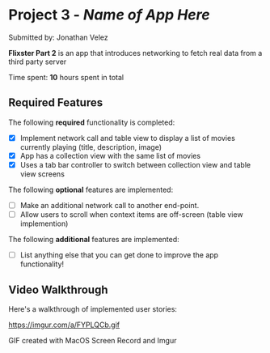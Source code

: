 # Project 3 - *Name of App Here*

Submitted by: Jonathan Velez

**Flixster Part 2** is an app that introduces networking to fetch real data from a third party server

Time spent: **10** hours spent in total

## Required Features

The following **required** functionality is completed:

- [X] Implement network call and table view to display a list of movies currently playing (title, description, image)
- [X] App has a collection view with the same list of movies
- [X] Uses a tab bar controller to switch between collection view and table view screens
 
The following **optional** features are implemented:

- [ ] Make an additional network call to another end-point.	
- [ ] Allow users to scroll when context items are off-screen (table view implemention)

The following **additional** features are implemented:

- [ ] List anything else that you can get done to improve the app functionality!

## Video Walkthrough

Here's a walkthrough of implemented user stories:

https://imgur.com/a/FYPLQCb.gif

GIF created with MacOS Screen Record and Imgur
<!-- Recommended tools:

## Notes

One of the challenges I faced was getting to a detail view from my poster view. Because Poster view is a different
struct I could not just segue back to the original moviedetailview controller. I created my JSON variables in my Poster Struct
and passed them into a new detail view controller. Another challenge I faced was implementing the stretch feature that would pointed
to a new endpoint. I knew I had to pass the movie_id into the new URL to point to the new end point but I could not come up with 
an efficient way to pass the movie_id into the new URL.

## License

    Copyright [2023] [Jonathan Velez]

    Licensed under the Apache License, Version 2.0 (the "License");
    you may not use this file except in compliance with the License.
    You may obtain a copy of the License at

        http://www.apache.org/licenses/LICENSE-2.0

    Unless required by applicable law or agreed to in writing, software
    distributed under the License is distributed on an "AS IS" BASIS,
    WITHOUT WARRANTIES OR CONDITIONS OF ANY KIND, either express or implied.
    See the License for the specific language governing permissions and
    limitations under the License.
